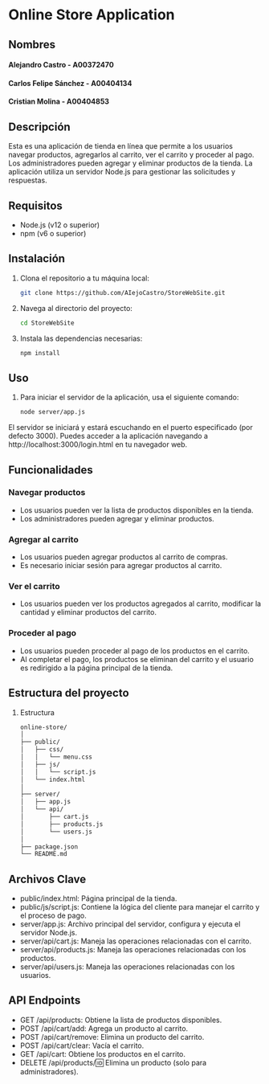 # Online Store Application

## Nombres

#### Alejandro Castro - A00372470
#### Carlos Felipe Sánchez - A00404134
#### Cristian Molina - A00404853

## Descripción

Esta es una aplicación de tienda en línea que permite a los usuarios navegar productos, agregarlos al carrito, ver el carrito y proceder al pago. Los administradores pueden agregar y eliminar productos de la tienda. La aplicación utiliza un servidor Node.js para gestionar las solicitudes y respuestas.

## Requisitos

- Node.js (v12 o superior)
- npm (v6 o superior)

## Instalación

1. Clona el repositorio a tu máquina local:

   ```bash
   git clone https://github.com/AIejoCastro/StoreWebSite.git

2. Navega al directorio del proyecto:

   ```bash
   cd StoreWebSite

3. Instala las dependencias necesarias:

   ```bash
   npm install

## Uso

1. Para iniciar el servidor de la aplicación, usa el siguiente comando:

   ```bash
   node server/app.js

El servidor se iniciará y estará escuchando en el puerto especificado (por defecto 3000). Puedes acceder a la aplicación navegando a http://localhost:3000/login.html en tu navegador web.

## Funcionalidades

### Navegar productos
- Los usuarios pueden ver la lista de productos disponibles en la tienda.
- Los administradores pueden agregar y eliminar productos.

### Agregar al carrito
- Los usuarios pueden agregar productos al carrito de compras.
- Es necesario iniciar sesión para agregar productos al carrito.

### Ver el carrito
- Los usuarios pueden ver los productos agregados al carrito, modificar la cantidad y eliminar productos del carrito.

### Proceder al pago
- Los usuarios pueden proceder al pago de los productos en el carrito.
- Al completar el pago, los productos se eliminan del carrito y el usuario es redirigido a la página principal de la tienda.

## Estructura del proyecto

1. Estructura

   ```bash
   online-store/
   │
   ├── public/
   │   ├── css/
   │   │   └── menu.css
   │   ├── js/
   │   │   └── script.js
   │   └── index.html
   │
   ├── server/
   │   ├── app.js
   │   └── api/
   │       ├── cart.js
   │       ├── products.js
   │       └── users.js
   │
   ├── package.json
   └── README.md

## Archivos Clave
- public/index.html: Página principal de la tienda.
- public/js/script.js: Contiene la lógica del cliente para manejar el carrito y el proceso de pago.
- server/app.js: Archivo principal del servidor, configura y ejecuta el servidor Node.js.
- server/api/cart.js: Maneja las operaciones relacionadas con el carrito.
- server/api/products.js: Maneja las operaciones relacionadas con los productos.
- server/api/users.js: Maneja las operaciones relacionadas con los usuarios.

## API Endpoints
- GET /api/products: Obtiene la lista de productos disponibles.
- POST /api/cart/add: Agrega un producto al carrito.
- POST /api/cart/remove: Elimina un producto del carrito.
- POST /api/cart/clear: Vacía el carrito.
- GET /api/cart: Obtiene los productos en el carrito.
- DELETE /api/products/:id: Elimina un producto (solo para administradores).
